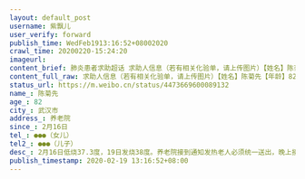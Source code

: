 ```yaml
---
layout: default_post
username: 紫飘儿
user_verify: forward
publish_time: WedFeb1913:16:52+08002020
crawl_time: 20200220-15:24:20
imageurl: 
content_brief: 肺炎患者求助超话 求助人信息（若有相关化验单，请上传图片）【姓名】陈菊先【年龄】82【所在城市】武汉市【所在小区、社区】养老院【患病时间】2月16日【联系方式】●●●（女儿）【其他紧急联系人】●●●（儿子）【病情描述】 2月16日低烧37.3度，19日发烧38度。养老院接到通 ...全文
content_full_raw: 求助人信息（若有相关化验单，请上传图片）【姓名】陈菊先【年龄】82【所在城市】武汉市【所在小区、社区】养老院【患病时间】2月16日【联系方式】●●●（女儿）【其他紧急联系人】●●●（儿子）【病情描述】2月16日低烧37.3度，19日发烧38度。养老院接到通知发热老人必须统一送出，晚上接通知由社区工作人员送武汉市优抚医院。我妈妈在养老院是属于全护理，她完全不能自理，患有老年痴呆症，脑出血以后患有轻微狂躁症，必须每天两次服用奥氮平控制情绪。由于不是养老院的工作人员与来支援的医疗队交接，不知道有没有把老人的情况交接清楚，昨晚转接了近40位老人，大部分没有自理能力，老人现在情况怎么样？有谁能帮我联系一下了解妈妈的情况。武汉·后湖
status_url: https://m.weibo.cn/status/4473669600089132
name_: 陈菊先
age_: 82
city_: 武汉市
address_: 养老院
since_: 2月16日
tel_: ●●●（女儿）
tel2_: ●●●（儿子）
desc_: 2月16日低烧37.3度，19日发烧38度。养老院接到通知发热老人必须统一送出，晚上接通知由社区工作人员送武汉市优抚医院。我妈妈在养老院是属于全护理，她完全不能自理，患有老年痴呆症，脑出血以后患有轻微狂躁症，必须每天两次服用奥氮平控制情绪。由于不是养老院的工作人员与来支援的医疗队交接，不知道有没有把老人的情况交接清楚，昨晚转接了近40位老人，大部分没有自理能力，老人现在情况怎么样？有谁能帮我联系一下了解妈妈的情况。武汉·后湖
publish_timestamp: 2020-02-19 13:16:52+08:00
---
```

